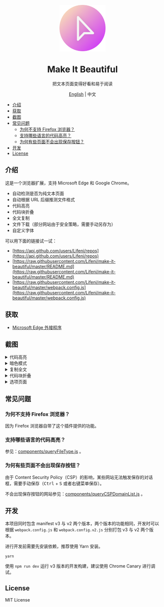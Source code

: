 <p align="center">
  <img width="150px" alt="Logo" src="assets/images/logo.svg" />
</p>

<h1 align="center">Make It Beautiful</h1>
<p align="center">把文本页面变得好看和易于阅读</p>
<p align="center"><a href="README.md">English</a> | 中文</p>

- [介绍](#介绍)
- [获取](#获取)
- [截图](#截图)
- [常见问题](#常见问题)
  - [为何不支持 Firefox 浏览器？](#为何不支持-firefox-浏览器)
  - [支持哪些语言的代码高亮？](#支持哪些语言的代码高亮)
  - [为何有些页面不会出现保存按钮？](#为何有些页面不会出现保存按钮)
- [开发](#开发)
- [License](#license)

## 介绍

这是一个浏览器扩展，支持 Microsoft Edge 和 Google Chrome。

- 自动检测是否为纯文本页面
- 自动根据 URL 后缀推测文件格式
- 代码高亮
- 代码块折叠
- 全文复制
- 文件下载（部分网站由于安全策略，需要手动另存为）
- 自定义字体

可以用下面的链接试一试：

- [https://api.github.com/users/Lifeni/repos](https://api.github.com/users/Lifeni/repos)
- [https://raw.githubusercontent.com/Lifeni/make-it-beautiful/master/README.md](https://raw.githubusercontent.com/Lifeni/make-it-beautiful/master/README.md)
- [https://raw.githubusercontent.com/Lifeni/make-it-beautiful/master/webpack.config.js](https://raw.githubusercontent.com/Lifeni/make-it-beautiful/master/webpack.config.js)

## 获取

- [Microsoft Edge 外接程序](https://microsoftedge.microsoft.com/addons/detail/make-it-beautiful/jjgkadobhgomjcppaojffnlooknkkodd)

## 截图

<details>
  <summary>代码高亮</summary>

![代码高亮](https://file.lifeni.life/dashboard/make-it-beautiful/light.webp)

</details>

<details>
  <summary>暗色模式</summary>

![暗色模式](https://file.lifeni.life/dashboard/make-it-beautiful/dark.webp)

</details>

<details>
  <summary>复制全文</summary>

![复制全文](https://file.lifeni.life/dashboard/make-it-beautiful/copy.webp)

</details>

<details>
  <summary>代码块折叠</summary>

![代码块折叠](https://file.lifeni.life/dashboard/make-it-beautiful/fold.webp)

</details>

<details>
  <summary>选项页面</summary>

![选项页面](https://file.lifeni.life/dashboard/make-it-beautiful/options.webp)

</details>

## 常见问题

### 为何不支持 Firefox 浏览器？

因为 Firefox 浏览器自带了这个插件提供的功能。

### 支持哪些语言的代码高亮？

参见：[components/queryFileType.js](components/queryFileType.js) 。

### 为何有些页面不会出现保存按钮？

由于 Content Security Policy（CSP）的影响，某些网站无法触发保存的对话框，需要手动保存（<kbd>Ctrl</kbd> + <kbd>S</kbd> 或者右键菜单保存）。

不会出现保存按钮的网站参见：[components/queryCSPDomainList.js](components/queryCSPDomainList.js) 。

## 开发

本项目同时包含 manifest v3 与 v2 两个版本，两个版本的功能相同，开发时可以根据 `webpack.config.js` 和 `webpack.config.v2.js` 分别打包 v3 与 v2 两个版本。

进行开发前需要先安装依赖，推荐使用 Yarn 安装。

```shell
yarn
```

使用 `npm run dev` 运行 v3 版本的开发构建，建议使用 Chrome Canary 进行调试。

## License

MIT License
